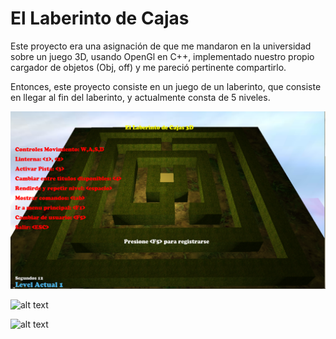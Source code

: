 El Laberinto de Cajas
======================
Este proyecto era una asignación de que me mandaron en la universidad sobre un juego 3D, 
usando OpenGl en C++, implementado nuestro propio cargador de objetos (Obj, off) y me pareció 
pertinente compartirlo.

Entonces, este proyecto consiste en un juego de un laberinto, que consiste en llegar al fin
del laberinto, y actualmente consta de 5 niveles.

![alt text](/Imagenes/1.png "Logo Title Text 1")

![alt text](../Imagenes/1.png "Logo Title Text 1")

![alt text](https://github.com/musthagon/Juego3D/blob/master/Imagenes/1.png "Logo Title Text 1")
